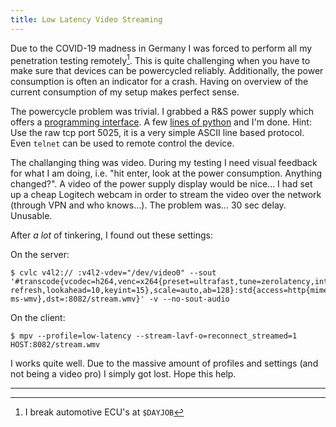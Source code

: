 ```yaml
---
title: Low Latency Video Streaming
---
```


Due to the COVID-19 madness in Germany I was forced to perform all my penetration testing remotely[^1].
This is quite challenging when you have to make sure that devices can be powercycled reliably.
Additionally, the power consumption is often an indicator for a crash.
Having on overview of the current consumption of my setup makes perfect sense.

The powercycle problem was trivial.
I grabbed a R&S power supply which offers a [programming interface](https://cdn.rohde-schwarz.com/pws/dl_downloads/dl_common_library/dl_manuals/gb_1/h/hmc804x/HMC804x_SCPI_ProgrammersManual_en_02.pdf).
A few [lines of python](https://codeberg.org/rumpelsepp/netzteil/tree/master/netzteil) and I'm done.
Hint: Use the raw tcp port 5025, it is a very simple ASCII line based protocol.
Even `telnet` can be used to remote control the device.

The challanging thing was video.
During my testing I need visual feedback for what I am doing, i.e. "hit enter, look at the power consumption. Anything changed?".
A video of the power supply display would be nice…
I had set up a cheap Logitech webcam in order to stream the video over the network (through VPN and who knows…).
The problem was… 30 sec delay.
Unusable.

After *a lot* of tinkering, I found out these settings:

On the server:

```
$ cvlc v4l2:// :v4l2-vdev="/dev/video0" --sout '#transcode{vcodec=h264,venc=x264{preset=ultrafast,tune=zerolatency,intra-refresh,lookahead=10,keyint=15},scale=auto,ab=128}:std{access=http{mime=video/x-ms-wmv},dst=:8082/stream.wmv}' -v --no-sout-audio
```

On the client:

```
$ mpv --profile=low-latency --stream-lavf-o=reconnect_streamed=1 HOST:8082/stream.wmv
```

I works quite well.
Due to the massive amount of profiles and settings (and not being a video pro) I simply got lost.
Hope this help.

---

[^1]: I break automotive ECU's at `$DAYJOB`

